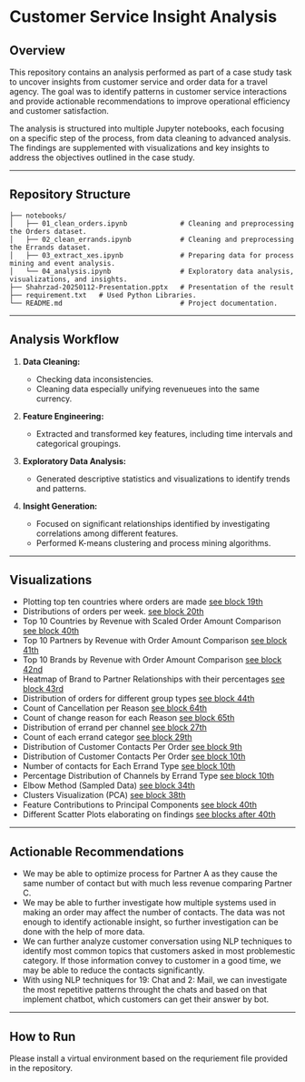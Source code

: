 # Customer Service Insight Analysis

## Overview
This repository contains an analysis performed as part of a case study task to uncover insights from customer service and order data for a travel agency. The goal was to identify patterns in customer service interactions and provide actionable recommendations to improve operational efficiency and customer satisfaction.

The analysis is structured into multiple Jupyter notebooks, each focusing on a specific step of the process, from data cleaning to advanced analysis. The findings are supplemented with visualizations and key insights to address the objectives outlined in the case study.

---

## Repository Structure

```
├── notebooks/
│   ├── 01_clean_orders.ipynb             # Cleaning and preprocessing the Orders dataset.
│   ├── 02_clean_errands.ipynb            # Cleaning and preprocessing the Errands dataset.
│   ├── 03_extract_xes.ipynb              # Preparing data for process mining and event analysis.
│   └── 04_analysis.ipynb                 # Exploratory data analysis, visualizations, and insights.
├── Shahrzad-20250112-Presentation.pptx   # Presentation of the result
├── requirement.txt   # Used Python Libraries. 
└── README.md                             # Project documentation.
```


---

## Analysis Workflow
1. **Data Cleaning:**
   - Checking data inconsistencies.
   - Cleaning data especially unifying revenueues into the same currency.
   
2. **Feature Engineering:**
   - Extracted and transformed key features, including time intervals and categorical groupings.
   
3. **Exploratory Data Analysis:**
   - Generated descriptive statistics and visualizations to identify trends and patterns.
   
4. **Insight Generation:**
   - Focused on significant relationships identified by investigating correlations among different features. 
   - Performed K-means clustering and process mining algorithms.

---

## Visualizations
- Plotting top ten countries where orders are made [see block 19th](/01.%20clean%20orders.ipynb)
- Distributions of orders per week. [see block 20th](/01.%20clean%20orders.ipynb)
- Top 10 Countries by Revenue with Scaled Order Amount Comparison [see block 40th](/01.%20clean%20orders.ipynb)
- Top 10 Partners by Revenue with Order Amount Comparison [see block 41th](/01.%20clean%20orders.ipynb)
- Top 10 Brands by Revenue with Order Amount Comparison [see block 42nd](/01.%20clean%20orders.ipynb)
- Heatmap of Brand to Partner Relationships with their percentages [see block 43rd](/01.%20clean%20orders.ipynb)
- Distribution of orders for different group types [see block 44th](/01.%20clean%20orders.ipynb)
- Count of Cancellation per Reason [see block 64th](/01.%20clean%20orders.ipynb)
- Count of change reason for each Reason [see block 65th](/01.%20clean%20orders.ipynb)
- Distribution of errand per channel [see block 27th](/02.%20clean%20errands.ipynb)
- Count of each errand categor  [see block 29th](/02.%20clean%20errands.ipynb)
- Distribution of Customer Contacts Per Order [see block 9th](/04.%20analysis.ipynb)
- Distribution of Customer Contacts Per Order [see block 10th](/04.%20analysis.ipynb)
- Number of contacts for Each Errand Type [see block 10th](/04.%20analysis.ipynb)
- Percentage Distribution of Channels by Errand Type [see block 10th](/04.%20analysis.ipynb)
- Elbow Method (Sampled Data) [see block 34th](/04.%20analysis.ipynb)
- Clusters Visualization (PCA) [see block 38th](/04.%20analysis.ipynb)
- Feature Contributions to Principal Components [see block 40th](/04.%20analysis.ipynb)
- Different Scatter Plots elaborating on findings [see blocks after 40th](/04.%20analysis.ipynb)
---

## Actionable Recommendations
- We may be able to optimize process for Partner A as they cause the same number of contact but with much less revenue comparing Partner C. 
- We may be able to further investigate how multiple systems used in making an order may affect the number of contacts. The data was not enough to identify actionable insight, so further investigation can be done with the help of more data. 
-  We can further analyze customer conversation using NLP techniques to identify most common topics that customers asked in most problemestic category. If those information convey to customer in a good time, we may be able to reduce the contacts significantly.
-  With using NLP techniques for 19: Chat and 2: Mail, we can investigate the most repetitive patterns throught the chats and based on that implement chatbot, which customers can get their answer by bot. 

---

## How to Run
Please install a virtual environment based on the requriement file provided in the repository. 
